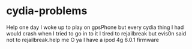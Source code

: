 cydia-problems
==============

Help one day I woke up to play on gpsPhone but every cydia thing I had would crash when I tried to go in to it I tired to rejailbreak but evis0n said not to rejailbreak.help me O ya I have a ipod 4g 6.0.1 firmware 
